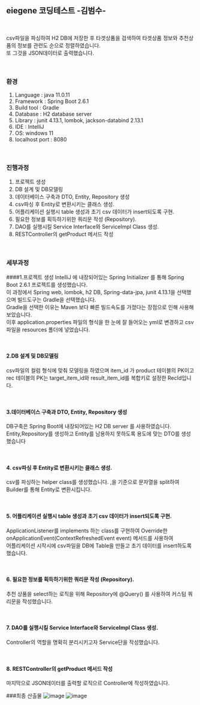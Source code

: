 ## eiegene 코딩테스트 -김범수-

<br>

csv파일을 파싱하여 H2 DB에 저장한 후 타겟상품을 검색하여 타겟상품 정보와 추천상품의 정보를 관련도 순으로 정렬하였습니다.  
또 그것을 JSON데이터로 출력했습니다.

<br>

### 환경
1. Language : java 11.0.11  
2. Framework : Spring Boot 2.6.1  
3. Build tool : Gradle  
4. Database : H2 database server  
5. Library : junit 4.13.1, lombok, jackson-databind 2.13.1  
6. IDE : IntelliJ
7. OS: windows 11  
8. localhost port : 8080  

<br>

### 진행과정
1. 프로젝트 생성
2. DB 설계 및 DB모델링
3. 데이터베이스 구축과 DTO, Entity, Repository 생성
4. csv파싱 후 Entity로 변환시키는 클래스 생성.
5. 어플리케이션 실행시 table 생성과 초기 csv 데이터가 insert되도록 구현.
6. 필요한 정보를 획득하기위한  쿼리문 작성 (Repository).
7. DAO를 실행시킬 Service Interface와 ServiceImpl Class 생성.
8. RESTController의 getProduct 메서드 작성

<br>

### 세부과정
####1.프로젝트 생성
IntelliJ 에 내장되어있는 Spring Initializer 를 통해 Spring Boot 2.6.1 프로젝트를 생성했습니다.  
이 과정에서 Spring web, lombok, h2 DB, Spring-data-jpa, junit 4.13.1을 선택했으며 빌드도구는 Gradle을 선택했습니다.  
Gradle을 선택한 이유는 Maven 보다 빠른 빌드속도를 가졌다는 장점으로 인해 사용해보았습니다.  
이후 application.properties 파일의 형식을 한 눈에 잘 들어오는 yml로 변경하고 csv파일을 resources 폴더에 넣었습니다.

<br>

#### 2.DB 설계 및 DB모델링
csv파일의 컬럼 형식에 맞춰 모델링을 하였으며 item_id 가 product 테이블의 PK이고  
rec 테이블의 PK는 target_item_id와 result_item_id를 복합키로 설정한 RecId입니다.

<br>

#### 3.데이터베이스 구축과 DTO, Entity, Repository 생성
DB구축은 Spring Boot에 내장되어있는 H2 DB server 를 사용하였습니다.  
Entity,Repository를 생성하고 Entity를 남용하지 못하도록 용도에 맞는 DTO를 생성했습니다

<br>

#### 4. csv파싱 후 Entity로 변환시키는 클래스 생성.
csv를 파싱하는 helper class를 생성했습니다. ,을 기준으로 문자열을 split하여 Builder를 통해 Entity로 변환시킵니다.

<br>

#### 5. 어플리케이션 실행시 table 생성과 초기 csv 데이터가 insert되도록 구현.
ApplicationListener<ContextRefreshedEvent>를 implements 하는 class를 구현하여 Override한 onApplicationEvent(ContextRefreshedEvent event) 메서드를 사용하여  
어플리케이션 시작시에 csv파일을 DB에 Table을 만들고 초기 데이터를 insert하도록 했습니다.

<br>

#### 6. 필요한 정보를 획득하기위한  쿼리문 작성 (Repository).
추천 상품을 select하는 로직을 위해 Repository에 @Query() 를 사용하여 커스텀 쿼리문을 작성했습니다.


<br>

#### 7. DAO를 실행시킬 Service Interface와 ServiceImpl Class 생성.

Controller의 역할을 명확히 분리시키고자 Service단을 작성했습니다.

<br>

#### 8. RESTController의 getProduct 메서드 작성

마지막으로 JSON데이터를 출력할 로직으르 Controller에 작성하였습니다.

###최종 산출물
![image](https://user-images.githubusercontent.com/87082855/149232824-4cdaa8fc-0642-44ea-ab9b-f0652305c204.png)
![image](https://user-images.githubusercontent.com/87082855/149233005-6fdc2c7b-b026-4c76-8ff3-33f1a13ce87d.png)
